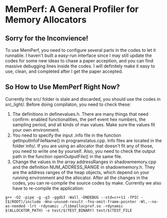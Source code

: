 # MemPerf: A General Profiler for Memory Allocators

## Sorry for the Inconvience!
To use MemPerf, you need to configure several parts in the codes to let it runnable. I haven't built a easy-run interface since I may still update the codes for some new ideas to chase a paper acception, and you can find massive debugging lines inside the codes. I will definitely make it easy to use, clean, and completed after I get the paper accepted.

## So How to Use MemPerf Right Now?
Currently the src/ folder is stale and discarded, you should use the codes in src_light/. Before doing compilaton, you need to check these:
1. The definitions in definevalues.h. There are many things that need confirm: enabled functionalities, the perf event hex numbers, the sampling period, and all kinds of max values. Make sure the values fit your own environment.
2. You need to specify the input .info file in the function getInputInfoFileName() in programstatus.cpp. Info files are located in the folder info/. If you are using an allocator that doesn't fit any of those, you need to write one by yourself. Also, you need to check the output path in the function openOutputFile() in the same file.
3. Change the values in the array addressRanges in shadowmemory.cpp and the definition NUM_ADDRESS_RANGE in shadowmemory.h. They are the address ranges of the heap objects, which depend on your running environment and the allocator.
After all the changes in the codes, you can re-compile the source codes by make. Currently we also have to re-compile the application:
```
g++ -O2 -pipe -g -g3 -ggdb3 -Wall -DNDEBUG --std=c++11 -fPIC -I$(ROOT)/include -Wno-unused-result -fno-omit-frame-pointer -Wl,--no-as-needed -lrt -rdynamic ./libmallocprof.so -rdynamic $(ALLOCATOR_PATH) -o test/$(TEST_BINARY) test/$(TEST_FILE
```


